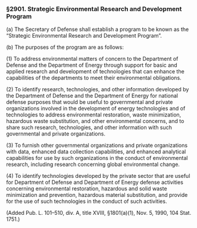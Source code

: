 ### §2901. Strategic Environmental Research and Development Program ###

(a) The Secretary of Defense shall establish a program to be known as the “Strategic Environmental Research and Development Program”.

(b) The purposes of the program are as follows:

(1) To address environmental matters of concern to the Department of Defense and the Department of Energy through support for basic and applied research and development of technologies that can enhance the capabilities of the departments to meet their environmental obligations.

(2) To identify research, technologies, and other information developed by the Department of Defense and the Department of Energy for national defense purposes that would be useful to governmental and private organizations involved in the development of energy technologies and of technologies to address environmental restoration, waste minimization, hazardous waste substitution, and other environmental concerns, and to share such research, technologies, and other information with such governmental and private organizations.

(3) To furnish other governmental organizations and private organizations with data, enhanced data collection capabilities, and enhanced analytical capabilities for use by such organizations in the conduct of environmental research, including research concerning global environmental change.

(4) To identify technologies developed by the private sector that are useful for Department of Defense and Department of Energy defense activities concerning environmental restoration, hazardous and solid waste minimization and prevention, hazardous material substitution, and provide for the use of such technologies in the conduct of such activities.

(Added Pub. L. 101–510, div. A, title XVIII, §1801(a)(1), Nov. 5, 1990, 104 Stat. 1751.)